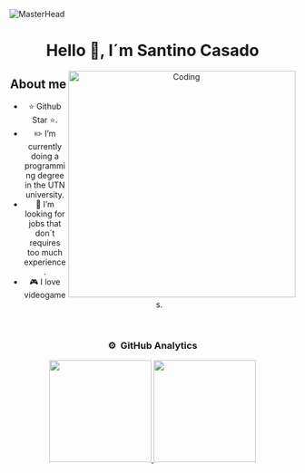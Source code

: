 ![MasterHead](https://support.discord.com/hc/user_images/QsOZ-ys8JKf2He0oKlBhDg.jpeg)
<div align="center">
<h1 align="center">Hello 👋, I´m Santino Casado </h1>
  
<img align="right" alt="Coding" width="400" src="https://user-images.githubusercontent.com/74038190/212749695-a6817c5a-a794-462b-afca-1b5ce7dd5e63.gif">

## About me

- ⭐ Github Star ⭐.
- ✏️ I’m currently doing a programming degree in the UTN university.
- 🤔 I’m looking for jobs that don´t requires too much experience.
- 🎮 I love videogames.
<br>




### ⚙️ &nbsp;GitHub Analytics

<p align="center">
<a href="https://github.com/ArisGuimera">
  <img height="180em" src="https://github-readme-stats-eight-theta.vercel.app/api?username=ArisGuimera&show_icons=true&theme=algolia&include_all_commits=true&count_private=true"/>
  <img height="180em" src="https://github-readme-stats-eight-theta.vercel.app/api/top-langs/?username=ArisGuimera&layout=compact&langs_count=8&theme=algolia"/>
</a>
</p>
